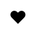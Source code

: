 ---
title: ❤️
layout: show_love/show_love_to
description: 勇敢吐露你的心聲.
js: ["js/secret/show_love/parameter.js", "js/secret/show_love/show_love_to.js"]
css: ["css/secret/show_love/show_love.css"]
---